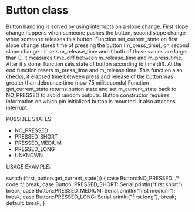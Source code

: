 # Button class
Button handling is solved by using interrupts on a slope change.
First slope change happens when someone pushes the button, second slope change- when someone releases this button.
Function set_current_state on first slope change stores time of pressing the button (m_press_time), on second slope change - it sets m_release_time and if both of those values are larger than 0, it measures time_diff between m_release_time and m_press_time. After it's done, function sets state of button according to time diff. At the end function resets m_press_time and m_release time. This function also checks, if elapsed time between press and release of the button was greater than debounce time (now 75 miliseconds)
Function get_current_state returns button state and set m_current_state back to NO_PRESSED to avoid random outputs.
Button constructor requires information on which pin initialized button is mounted. It also attaches interrupt.

POSSIBLE STATES:
- NO_PRESSED
- PRESSED_SHORT
- PRESSED_MEDIUM
- PRESSED_LONG
- UNKNOWN

USAGE EXAMPLE:

  switch (first_button.get_current_state())
  {
  case Button::NO_PRESSED:
    /* code */
    break;
  case Button::PRESSED_SHORT:
    Serial.println("first short");
    break;
  case Button::PRESSED_MEDIUM:
    Serial.println("first medium");
    break;
  case Button::PRESSED_LONG:
    Serial.println("first long");
    break;
  default:
    break;
  }